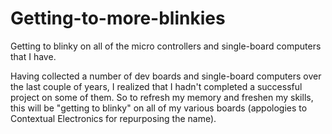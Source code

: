 # Getting-to-more-blinkies
Getting to blinky on all of the micro controllers and single-board computers that I have.


Having collected a number of dev boards and single-board computers over the last couple of years, I realized that I hadn't completed a successful project on some of them.  So to refresh my memory and freshen my skills, this will be "getting to blinky" on all of my various boards (appologies to Contextual Electronics for repurposing the name).
